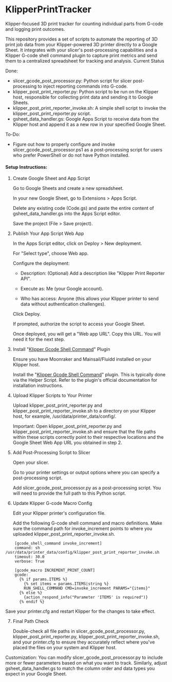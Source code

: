 # KlipperPrintTracker
Klipper-focused 3D print tracker for counting individual parts from G-code and logging print outcomes.

This repository provides a set of scripts to automate the reporting of 3D print job data from your Klipper-powered 3D printer directly to a Google Sheet. It integrates with your slicer's post-processing capabilities and a Klipper G-code shell command plugin to capture print metrics and send them to a centralized spreadsheet for tracking and analysis.
Current Status

Done:
- slicer_gcode_post_processor.py: Python script for slicer post-processing to inject reporting commands into G-code.
- klipper_post_print_reporter.py: Python script to be run on the Klipper host, responsible for collecting print data and sending it to Google Sheets.
- klipper_post_print_reporter_invoke.sh: A simple shell script to invoke the klipper_post_print_reporter.py script.
- gsheet_data_handler.gs: Google Apps Script to receive data from the Klipper host and append it as a new row in your specified Google Sheet.

To-Do:
- Figure out how to properly configure and invoke slicer_gcode_post_processor.ps1 as a post-processing script for users who prefer PowerShell or do not have Python installed.

#### Setup Instructions:
1. Create Google Sheet and App Script

    Go to Google Sheets and create a new spreadsheet.

    In your new Google Sheet, go to Extensions > Apps Script.

    Delete any existing code (Code.gs) and paste the entire content of gsheet_data_handler.gs into the Apps Script editor.

    Save the project (File > Save project).

2. Publish Your App Script Web App

    In the Apps Script editor, click on Deploy > New deployment.

    For "Select type", choose Web app.

    Configure the deployment:

    - Description: (Optional) Add a description like "Klipper Print Reporter API".

    - Execute as: Me (your Google account).

    -  Who has access: Anyone (this allows your Klipper printer to send data without authentication challenges).

   Click Deploy.

    If prompted, authorize the script to access your Google Sheet.

    Once deployed, you will get a "Web app URL". Copy this URL. You will need it for the next step.

3. Install "[Klipper Gcode Shell Command](https://guilouz.github.io/Creality-Helper-Script-Wiki/helper-script/klipper-gcode-shell-command/)" Plugin

    Ensure you have Moonraker and Mainsail/Fluidd installed on your Klipper host.

    Install the "[Klipper Gcode Shell Command](https://guilouz.github.io/Creality-Helper-Script-Wiki/helper-script/klipper-gcode-shell-command/)" plugin. This is typically done via the Helper Script. Refer to the plugin's official documentation for installation instructions.

4. Upload Klipper Scripts to Your Printer

    Upload klipper_post_print_reporter.py and klipper_post_print_reporter_invoke.sh to a directory on your Klipper host, for example, /usr/data/printer_data/config/.

    Important: Open klipper_post_print_reporter.py and klipper_post_print_reporter_invoke.sh and ensure that the file paths within these scripts correctly point to their respective locations and the Google Sheet Web App URL you obtained in step 2.

5. Add Post-Processing Script to Slicer

    Open your slicer.

    Go to your printer settings or output options where you can specify a post-processing script.

    Add slicer_gcode_post_processor.py as a post-processing script. You will need to provide the full path to this Python script.

6. Update Klipper G-code Macro Config

    Edit your Klipper printer's configuration file.

    Add the following G-code shell command and macro definitions. Make sure the command path for invoke_increment points to where you uploaded klipper_post_print_reporter_invoke.sh.
```
    [gcode_shell_command invoke_increment]
    command: sh /usr/data/printer_data/config/klipper_post_print_reporter_invoke.sh
    timeout: 30.0
    verbose: True

    [gcode_macro INCREMENT_PRINT_COUNT]
    gcode:
      {% if params.ITEMS %}
        {% set items = params.ITEMS|string %}
        RUN_SHELL_COMMAND CMD=invoke_increment PARAMS="{items}"
      {% else %}
        {action_respond_info("Parameter 'ITEMS' is required")}
      {% endif %}
```
   Save your printer.cfg and restart Klipper for the changes to take effect.

7. Final Path Check

    Double-check all file paths in slicer_gcode_post_processor.py, klipper_post_print_reporter.py, klipper_post_print_reporter_invoke.sh, and your printer.cfg to ensure they accurately reflect where you've placed the files on your system and Klipper host.

Customization: 
   You can modify slicer_gcode_post_processor.py to include more or fewer parameters based on what you want to track. Similarly, adjust gsheet_data_handler.gs to match the column order and data types you expect in your Google Sheet.